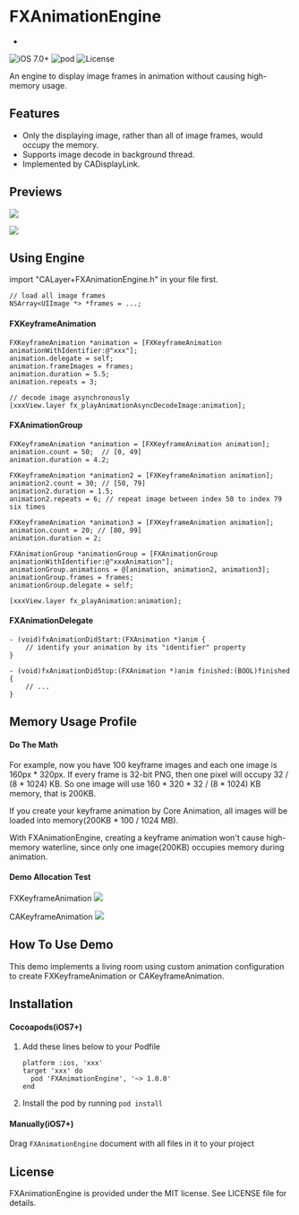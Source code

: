 # FXAnimationEngine
-
![iOS 7.0+](https://img.shields.io/badge/iOS-7.0%2B-orange.svg)
![pod](https://img.shields.io/badge/Cocoapods-v1.0.0-blue.svg)
![License](https://img.shields.io/badge/License-MIT-green.svg)

An engine to display image frames in animation without causing high-memory usage. 


## Features

* Only the displaying image, rather than all of image frames, would occupy the memory.
* Supports image decode in background thread.
* Implemented by CADisplayLink.

## Previews

![](http://wx2.sinaimg.cn/mw690/9161297cgy1fdmo6j4at5g209o0h7kjq.gif)

![](http://wx4.sinaimg.cn/mw690/9161297cgy1fdmokmsyghg209o0h7u10.gif)

## Using Engine

import "CALayer+FXAnimationEngine.h" in your file first.

```
// load all image frames 
NSArray<UIImage *> *frames = ...;
```

#### FXKeyframeAnimation
```
FXKeyframeAnimation *animation = [FXKeyframeAnimation animationWithIdentifier:@"xxx"];
animation.delegate = self;
animation.frameImages = frames;
animation.duration = 5.5;
animation.repeats = 3;

// decode image asynchronously
[xxxView.layer fx_playAnimationAsyncDecodeImage:animation];
```

#### FXAnimationGroup
```
FXKeyframeAnimation *animation = [FXKeyframeAnimation animation];
animation.count = 50;  // [0, 49]
animation.duration = 4.2;

FXKeyframeAnimation *animation2 = [FXKeyframeAnimation animation];
animation2.count = 30; // [50, 79]
animation2.duration = 1.5;
animation2.repeats = 6; // repeat image between index 50 to index 79 six times

FXKeyframeAnimation *animation3 = [FXKeyframeAnimation animation];
animation.count = 20; // [80, 99]
animation.duration = 2;

FXAnimationGroup *animationGroup = [FXAnimationGroup animationWithIdentifier:@"xxxAnimation"];
animationGroup.animations = @[animation, animation2, animation3];
animationGroup.frames = frames;
animationGroup.delegate = self;

[xxxView.layer fx_playAnimation:animation];
```

#### FXAnimationDelegate

```
- (void)fxAnimationDidStart:(FXAnimation *)anim {
	// identify your animation by its "identifier" property
}

- (void)fxAnimationDidStop:(FXAnimation *)anim finished:(BOOL)finished {
	// ...
}
```

## Memory Usage Profile

#### Do The Math

For example, now you have 100 keyframe images and each one image is 160px * 320px. If every frame is 32-bit PNG, then one pixel will occupy 32 / (8 * 1024) KB. So one image will use 160 * 320 * 32 / (8 * 1024) KB memory, that is 200KB.
	
If you create your keyframe animation by Core Animation, all images will be loaded into memory(200KB * 100 / 1024 MB).
	
With FXAnimationEngine, creating a keyframe animation won't cause high-memory waterline, since only one image(200KB) occupies memory during animation.

#### Demo Allocation Test

FXKeyframeAnimation
![](http://wx4.sinaimg.cn/large/9161297cgy1fdzh58acisj20m2084mz0.jpg)

CAKeyframeAnimation
![](http://wx2.sinaimg.cn/large/9161297cgy1fdzh53wwd9j20vi0aktbz.jpg)

## How To Use Demo
This demo implements a living room using custom animation configuration to create FXKeyframeAnimation or CAKeyframeAnimation. 

## Installation
#### Cocoapods(iOS7+)

1. Add these lines below to your Podfile 
	
	```
	platform :ios, 'xxx'
	target 'xxx' do
	  pod 'FXAnimationEngine', '~> 1.0.0'
	end
	```
2. Install the pod by running `pod install`

#### Manually(iOS7+)
Drag `FXAnimationEngine` document with all files in it to your project

## License
FXAnimationEngine is provided under the MIT license. See LICENSE file for details.
